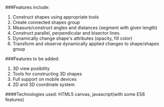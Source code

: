 ###Features include:
1.  Construct shapes using appropriate tools
2.  Create connected shapes group
3.  Measure/construct angles and distances (segment with given length)
4.  Construct parallel, perpendicular and bisector lines.
5.  Dynamically change shape's attributes (opacity, fill color)
6.  Transform and observe dynamically applied changes to shape/shapes group


###Features to be added:
1.  3D view posibility
2.  Tools for constructing 3D shapes
3.  Full support on mobile devices
4.  2D and 3D coordinate system

####Technologies used:
HTML5 canvas, javascript(with some ES6 features)